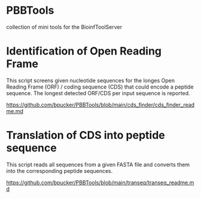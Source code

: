 # PBBTools
collection of mini tools for the BioinfToolServer

# Identification of Open Reading Frame
This script screens given nucleotide sequences for the longes Open Reading Frame (ORF) / coding sequence (CDS) that could encode a peptide sequence. The longest detected ORF/CDS per input sequence is reported.

https://github.com/bpucker/PBBTools/blob/main/cds_finder/cds_finder_readme.md


# Translation of CDS into peptide sequence
This script reads all sequences from a given FASTA file and converts them into the corresponding peptide sequences.

https://github.com/bpucker/PBBTools/blob/main/transeq/transeq_readme.md


